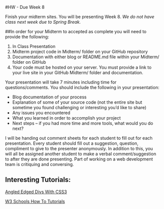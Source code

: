#HW - Due Week 8

Finish your midterm sites. You will be presenting Week 8. *We do not have class next week due to Spring Break.*

##In order for your Midterm to accepted as complete you will need to provide the following:

1. In Class Presentation
2. Midterm project code in Midterm/ folder on your GitHub repository
3. Documentation with either blog or README.md file within your Midterm/ folder on GitHub
4. Your code must be hosted on your server. You must provide a link to your live site in your GitHub Midterm/ folder and documentation.

Your presentation will take 7 minutes including time for questions/comments. You should include the following in your presentation:

* Blog documentation of your process
* Explanation of some of your source code (not the entire site but sometime you found challenging or interesting you’d like to share)
* Any issues you encountered
* What you learned in order to accomplish your project
* Next steps –  if you had more time and more tools, what would you do next?

I will be handing out comment sheets for each student to fill out for each presentation. Every student should fill out a suggestion, question, compliment to give to the presenter anonymously. In addition to this, you will all be assigned another student to make a verbal comment/suggestion to after they are done presenting. Part of working on a web development team is critiquing and conversing.

## Interesting Tutorials:
[Angled Edged Divs With CSS3](https://www.viget.com/articles/angled-edges-with-css-masks-and-transforms)

[W3 Schools How To Tutorials](https://www.w3schools.com/howto/default.asp)
